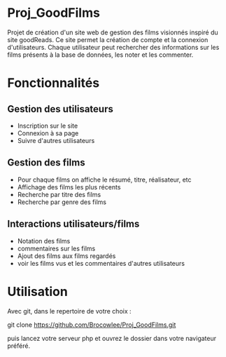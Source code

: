 # Proj_GoodFilms
Projet de création d'un site web de gestion des films visionnés inspiré du site goodReads. Ce site permet la création de compte et la connexion d'utilisateurs. Chaque utilisateur peut rechercher des informations sur les films présents à la base de données, les noter et les commenter.


# Fonctionnalités

## Gestion des utilisateurs
  - Inscription sur le site
  - Connexion à sa page
  - Suivre d'autres utilisateurs

## Gestion des films
  - Pour chaque films on affiche le résumé, titre, réalisateur, etc
  - Affichage des films les plus récents
  - Recherche par titre des films
  - Recherche par genre des films

## Interactions utilisateurs/films
  - Notation des films 
  - commentaires sur les films
  - Ajout des films aux films regardés
  - voir les films vus et les commentaires d'autres utilisateurs

# Utilisation

Avec git, dans le repertoire de votre choix :

git clone https://github.com/Brocowlee/Proj_GoodFilms.git

puis lancez votre serveur php et ouvrez le dossier dans votre navigateur préféré.
